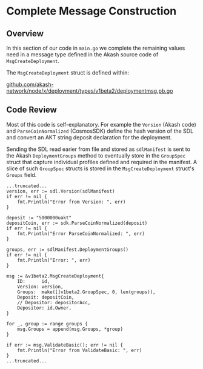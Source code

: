 # Complete Message Construction

## Overview

In this section of our code in `main.go` we complete the remaining values need in a message type defined in the Akash source code of `MsgCreateDeployment`.

The `MsgCreateDeployment` struct is defined within:

[github.com/akash-network/node/x/deployment/types/v1beta2/deploymentmsg.pb.go](https://github.com/akash-network/node/blob/52d5ee5caa2c6e5a5e59893d903d22fe450d6045/x/deployment/types/v1beta2/deploymentmsg.pb.go#L28)

## Code Review

Most of this code is self-explanatory. For example the `Version` (Akash code) and `ParseCoinNormalized` (CosmosSDK) define the hash version of the SDL and convert an AKT string deposit declaration for the deployment.

Sending the SDL read earier from file and stored as `sdlManifest` is sent to the Akash `DeploymentGroups` method to eventually store in the `GroupSpec` struct that capture individual profiles defined and required in the manifest.  A slice of such `GroupSpec` structs is stored in the `MsgCreateDeployment` struct's `Groups` field.

```
...truncated...
version, err := sdl.Version(sdlManifest)
if err != nil {
	fmt.Println("Error from Version: ", err)
}

deposit := "5000000uakt"
depositCoin, err := sdk.ParseCoinNormalized(deposit)
if err != nil {
	fmt.Println("Error ParseCoinNormalized: ", err)
}

groups, err := sdlManifest.DeploymentGroups()
if err != nil {
	fmt.Println("Error: ", err)
}

msg := &v1beta2.MsgCreateDeployment{
	ID:      id,
	Version: version,
	Groups:  make([]v1beta2.GroupSpec, 0, len(groups)),
	Deposit: depositCoin,
	// Depositor: depositorAcc,
	Depositor: id.Owner,
}

for _, group := range groups {
	msg.Groups = append(msg.Groups, *group)
}

if err := msg.ValidateBasic(); err != nil {
	fmt.Println("Error from ValidateBasic: ", err)
}
...truncated...
```
